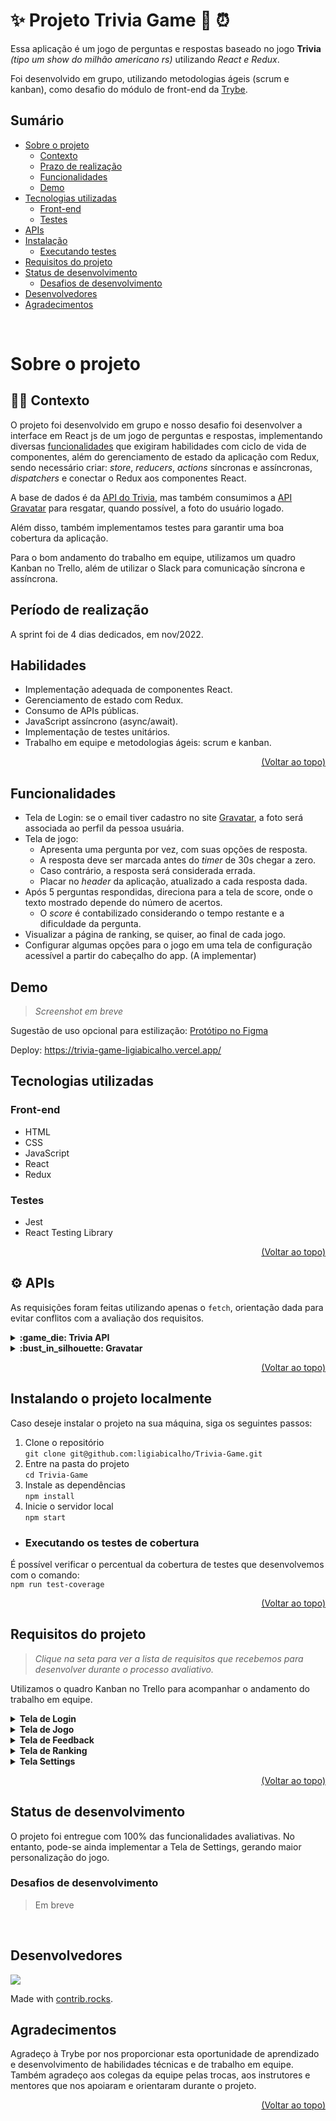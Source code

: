 # :sparkles: Projeto Trivia Game :brain: :alarm_clock:

Essa aplicação é um jogo de perguntas e respostas baseado no jogo **Trivia** _(tipo um show do milhão americano rs)_ utilizando _React e Redux_. 

Foi desenvolvido em grupo, utilizando metodologias ágeis (scrum e kanban), como desafio do módulo de front-end da [Trybe](https://betrybe.com).  

## Sumário

- [Sobre o projeto](#sobre-o-projeto)
  - [Contexto](#man_technologist-contexto)
  - [Prazo de realização](#prazo-de-realização)
  - [Funcionalidades](#funcionalidades)
  - [Demo](#demo)
- [Tecnologias utilizadas](#tecnologias-utilizadas)  
  - [Front-end](#front-end)  
  - [Testes](#testes)  
- [APIs](#gear-apis)
- [Instalação](#instalando-o-projeto-localmente)
  - [Executando testes](#executando-os-testes-de-cobertura)
- [Requisitos do projeto](#requisitos-do-projeto)
- [Status de desenvolvimento](#status-de-desenvolvimento)
  - [Desafios de desenvolvimento](#desafios-de-desenvolvimento)
- [Desenvolvedores](#desenvolvedores)
- [Agradecimentos](#agradecimentos)


<br/>

# Sobre o projeto

## :man_technologist: Contexto  

O projeto foi desenvolvido em grupo e nosso desafio foi desenvolver a interface em React js de um jogo de perguntas e respostas, implementando diversas [funcionalidades](#funcionalidades) que exigiram habilidades com ciclo de vida de componentes, além do gerenciamento de estado da aplicação com Redux, sendo necessário criar: _store_, _reducers_, _actions_ síncronas e assíncronas, _dispatchers_ e conectar o Redux aos componentes React.

A base de dados é da [API do Trivia](#gear-apis), mas também consumimos a [API Gravatar](#gear-apis) para resgatar, quando possível, a foto do usuário logado.

Além disso, também implementamos testes para garantir uma boa cobertura da aplicação.

Para o bom andamento do trabalho em equipe, utilizamos um quadro Kanban no Trello, além de utilizar o Slack para comunicação síncrona e assíncrona.

## Período de realização

A sprint foi de 4 dias dedicados, em nov/2022.

## Habilidades

- Implementação adequada de componentes React.
- Gerenciamento de estado com Redux.
- Consumo de APIs públicas.
- JavaScript assíncrono (async/await).
- Implementação de testes unitários.
- Trabalho em equipe e metodologias ágeis: scrum e kanban.

<p align="right"><a href="#sparkles-projeto-trivia-game-brain-alarm_clock">(Voltar ao topo)</a></p>

## Funcionalidades

  - Tela de Login: se o email tiver cadastro no site <a href="https://pt.gravatar.com/" target="_blank">Gravatar</a>, a foto será associada ao perfil da pessoa usuária.
  - Tela de jogo:
    - Apresenta uma pergunta por vez, com suas opções de resposta. 
    - A resposta deve ser marcada antes do _timer_ de 30s chegar a zero.
    - Caso contrário, a resposta será considerada errada.
    - Placar no _header_ da aplicação, atualizado a cada resposta dada.
  - Após 5 perguntas respondidas, direciona para a tela de score, onde o texto mostrado depende do número de acertos.
    - O _score_ é contabilizado considerando o tempo restante e a dificuldade da pergunta.
  - Visualizar a página de ranking, se quiser, ao final de cada jogo.
  - Configurar algumas opções para o jogo em uma tela de configuração acessível a partir do cabeçalho do app. (A implementar)

## Demo
> *Screenshot em breve*

Sugestão de uso opcional para estilização: 
<a href="https://www.figma.com/file/59PXrUUfqaRT9P3oDsKVDS/%5BProjeto%5D%5BFrontend%5D-Trivia?node-id=0-1&t=5MqtPZQBFN8dWIiB-0" target="_blank">Protótipo no Figma</a>

Deploy: <a href="https://trivia-game-ligiabicalho.vercel.app/" target="_blank">https://trivia-game-ligiabicalho.vercel.app/</a>


## Tecnologias utilizadas

### Front-end
- HTML
- CSS
- JavaScript
- React
- Redux

### Testes
- Jest
- React Testing Library

<p align="right"><a href="#sparkles-projeto-trivia-game-brain-alarm_clock">(Voltar ao topo)</a></p>

## :gear: APIs

As requisições foram feitas  utilizando apenas o `fetch`, orientação dada para evitar conflitos com a avaliação dos requisitos.

<details><summary><b>:game_die: Trivia API</b></summary>

  A <a href="https://opentdb.com/api_config.php">API do Trivia</a> é um banco de dados aberto e funciona de forma bem simples.  
  Utilizamos 2 endpoints:

  1. Pegar o token de sessão da pessoa que está jogando, fazendo uma requisição para:  
   `https://opentdb.com/api_token.php?command=request`  
  O retorno é um `token` que deve ser utilizado nas requisições seguintes
      ```json
      {
        "response_code":0,
        "response_message":"Token Generated Successfully!",
        "token":"f00cb469ce38726ee00a7c6836761b0a4fb808181a125dcde6d50a9f3c9127b6"
      }
      ```

  2. Pegar perguntas e respostas, utilizando o token gerado  
      ```javascript
        https://opentdb.com/api.php?amount=${quantidade-de-perguntas-retornadas}&token=${seu-token-aqui}
      ```
      :warning: O token expira em 6 horas e retornará um `response_code: 3` caso esteja expirado.

      - <details><summary><b>Possibilidades de resposta:</b></summary>

        ```json
        // Pergunta de múltipla escolha
        {
          "response_code":0,
          "results":[
              {
                "category":"Entertainment: Video Games",
                "type":"multiple",
                "difficulty":"easy",
                "question":"What is the first weapon you acquire in Half-Life?",
                "correct_answer":"A crowbar",
                "incorrect_answers":[
                    "A pistol",
                    "The H.E.V suit",
                    "Your fists"
                ]
              }
          ]
        }
        ```

        ```json
        // Pergunta de verdadeiro ou falso
        {
          "response_code":0,
          "results":[
              {
                "category":"Entertainment: Video Games",
                "type":"boolean",
                "difficulty":"hard",
                "question":"TF2: Sentry rocket damage falloff is calculated based on the distance between the sentry and the enemy, not the engineer and the enemy",
                "correct_answer":"False",
                "incorrect_answers":[
                    "True"
                ]
              }
          ]
        }
        ```

        ```json
        // Token expirado
        {
          "response_code":3,
          "results":[]
        }
        ```
      
      </details>

</details>

<details><summary><b>:bust_in_silhouette: Gravatar</b></summary>

  O Gravatar é um serviço que permite deixar o avatar global a partir do email cadastrado, ele mostra sua foto cadastrada em qualquer site vinculado. 
  
  Na tela de **Login**, a pessoa que joga pode colocar um e-mail que deve fazer uma consulta a API do [Gravatar](https://br.gravatar.com/site/implement/images/).

  A implementação é feita baseada no e-mail. Esse email 
  <a href="https://br.gravatar.com/site/implement/hash/" target="_blank">deve ser transformado em uma hash</a>  `MD5`.   
  Para gerar tal hash, utilizamos o [CryptoJs](https://github.com/brix/crypto-js).

  Após a geração da hash, basta adicionar o valor gerado no final da URL:

  ```javascript
  // Formato de URL necessário:
  https://www.gravatar.com/avatar/${hash-gerada}
  ```

  <details><summary><b>Exemplo de imagem exibida</b></summary>
    <img src="https://www.gravatar.com/avatar/205e460b479e2e5b48aec07710c08d50" alt="gravatar-img"/>
  </details>
  
</details>

<p align="right"><a href="#sparkles-projeto-trivia-game-brain-alarm_clock">(Voltar ao topo)</a></p>

## Instalando o projeto localmente

Caso deseje instalar o projeto na sua máquina, siga os seguintes passos:

1. Clone o repositório  
`git clone git@github.com:ligiabicalho/Trivia-Game.git`
2. Entre na pasta do projeto  
`cd Trivia-Game`
3. Instale as dependências  
`npm install`
4. Inicie o servidor local  
`npm start`

- ### Executando os testes de cobertura
É possível verificar o percentual da cobertura de testes que desenvolvemos com o comando:  
`npm run test-coverage`

<p align="right"><a href="#sparkles-projeto-trivia-game-brain-alarm_clock">(Voltar ao topo)</a></p>


## Requisitos do projeto
> *Clique na seta para ver a lista de requisitos que recebemos para desenvolver durante o processo avaliativo.*

Utilizamos o quadro Kanban no Trello para acompanhar o andamento do trabalho em equipe.

<details>
  <summary><strong>Tela de Login</strong></summary>

  1. Crie a tela de login, onde a pessoa que joga deve preencher nome e e-mail para iniciar um jogo.
  2. Crie o botão "Play" de iniciar o jogo.
  3. Crie um botão "Settings" na tela inicial que leve para a tela de configurações.
  4. Desenvolva testes para atingir 90% de cobertura da tela de Login.
</details>

<details>
  <summary><strong>Tela de Jogo</strong></summary> 

  5. Crie um _header_ que deve conter as informações da pessoa jogadora.
  6. Crie a página de jogo que deve conter as informações relacionadas à pergunta.
  7. Desenvolva o estilo que, ao clicar em uma resposta, a correta deve ficar verde e as incorretas, vermelhas.
  8. Desenvolva um _timer_ onde a pessoa que joga tem 30 segundos para responder.
  9. Crie o placar com as seguintes características:
      - O cálculo dos pontos por pergunta é: `10 + (timer * dificuldade)`, sendo `timer` o tempo restante do contador.
  10. Crie um botão de "Next" que apareça após a resposta ser dada.
  11. Desenvolva o jogo de forma que a pessoa que joga deve responder 5 perguntas no total.
  21. (Bônus) Desenvolva testes para atingir 90% de cobertura da tela de Jogo.
</details>

<details>
  <summary><strong>Tela de Feedback</strong></summary> 

  12. Desenvolva o header de _feedback_ que deve conter as informações da pessoa jogadora.
  13. Crie a mensagem de _feedback_ para ser exibida a pessoa usuária.
  14. Exiba as informações relacionadas aos resultados obtidos para a pessoa usuária.
  15. Crie a opção para a pessoa jogadora poder jogar novamente.
  16. Crie a opção para a pessoa jogadora poder visualizar a tela de _ranking_.
  17. Desenvolva testes para atingir 90% de cobertura da tela de Feedbacks.
</details>

<details>
  <summary><strong>Tela de Ranking</strong></summary> 

  18. Crie um botão para ir ao início.
  19. Crie o conteúdo da tela de _ranking_.
  20. Desenvolva testes para atingir 90% de cobertura da tela de Rankings.
</details>

<details>
  <summary><strong>Tela Settings</strong></summary>

  > Não foi disponibilizado requisitos avaliativos para tela de Settings.

  No entanto, pode-se explorar os dados fornecidos pela API Trivia para, por exemplo, escolher quantidade, categorias, nível de dificuldade dentre outras possibilidades em relação as perguntas.
</details>

<p align="right"><a href="#sparkles-projeto-trivia-game-brain-alarm_clock">(Voltar ao topo)</a></p>

## Status de desenvolvimento

O projeto foi entregue com 100% das funcionalidades avaliativas. 
No entanto, pode-se ainda implementar a Tela de Settings, gerando maior personalização do jogo.

### Desafios de desenvolvimento
> Em breve

<br>

## Desenvolvedores

<a href="https://github.com/ligiabicalho/Trivia-Game/graphs/contributors">
  <img src="https://contrib.rocks/image?repo=ligiabicalho/Trivia-Game" />
</a>

<subscribe>Made with [contrib.rocks](https://contrib.rocks).</subscribe>

## Agradecimentos

Agradeço à Trybe por nos proporcionar esta oportunidade de aprendizado e desenvolvimento de habilidades técnicas e de trabalho em equipe. 
Também agradeço aos colegas da equipe pelas trocas, aos instrutores e mentores que nos apoiaram e orientaram durante o projeto.

<p align="right"><a href="#sparkles-projeto-trivia-game-brain-alarm_clock">(Voltar ao topo)</a></p>
